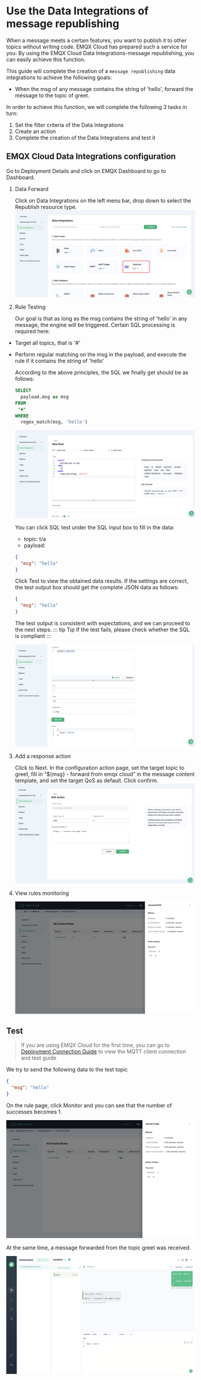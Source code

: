 # Use the Data Integrations of message republishing

When a message meets a certain features, you want to publish it to other topics without writing code. EMQX Cloud has prepared such a service for you: By using the EMQX Cloud Data Integrations-message republishing, you can easily achieve this function.

This guide will complete the creation of a `message republishing` data integrations to achieve the following goals:

- When the msg of any message contains the string of 'hello', forward the message to the topic of greet.

In order to achieve this function, we will complete the following 3 tasks in turn:

1. Set the filter criteria of the Data Integrations
2. Create an action
3. Complete the creation of the Data Integrations and test it

## EMQX Cloud Data Integrations configuration

Go to Deployment Details and click on EMQX Dashboard to go to Dashboard.

1. Data Forward
   
   Click on Data Integrations on the left menu bar, drop down to select the Republish resource type.
   ![data integration](./_assets/data_integrations_republish.png)

2. Rule Testing
   
   Our goal is that as long as the msg contains the string of 'hello' in any message, the engine will be triggered. Certain SQL processing is required here:

- Target all topics, that is '#'
- Perform regular matching on the msg in the payload, and execute the rule if it contains the string of 'hello'

  According to the above principles, the SQL we finally get should be as follows:

  ```sql
  SELECT
    payload.msg as msg
  FROM
   "#"
  WHERE
    regex_match(msg, 'hello')
  ```

  ![测试 SQL](./_assets/republish_create_rule.png)

  You can click SQL test under the SQL input box to fill in the data:

  - topic: t/a
  - payload:

  ```json
  {
    "msg": "hello"
  }
  ```

  Click Test to view the obtained data results. If the settings are correct, the test output box should get the complete JSON data as follows:

  ```json
  {
    "msg": "hello"
  }
  ```

  The test output is consistent with expectations, and we can proceed to the next steps.
  ::: tip Tip
  If the test fails, please check whether the SQL is compliant
  :::

  ![测试 SQL](./_assets/republish_create_rule_2.png)

3. Add a response action
   
   Click to Next. In the configuration action page, set the target topic to greet, fill in "${msg} - forward from emqx cloud" in the message content template, and set the target QoS as default. Click confirm.
  ![action](./_assets/republish_action.png)

4. View rules monitoring
   
   ![view monitor](./_assets/republish_view_monitor.png)

## Test

> If you are using EMQX Cloud for the first time, you can go to [Deployment Connection Guide](../connect_to_deployments/overview.md) to view the MQTT client connection and test guide

We try to send the following data to the test topic

```json
{
  "msg": "hello"
}
```

On the rule page, click Monitor and you can see that the number of successes becomes 1.

![查看动作指标](./_assets/republish_query_result.png)

At the same time, a message forwarded from the topic greet was received.

![收到转发消息](./_assets/republish_mqttx.png)
